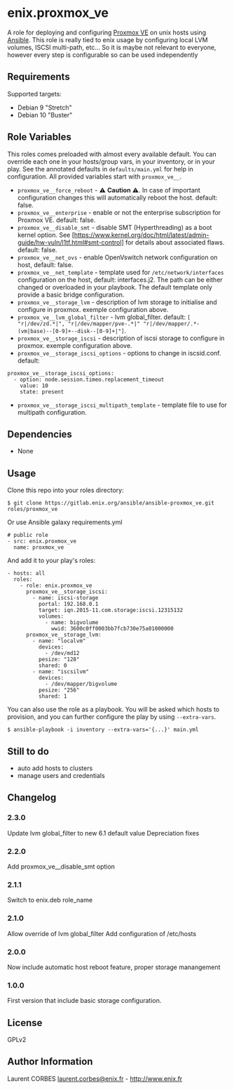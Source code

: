 enix.proxmox_ve
=================

A role for deploying and configuring [Proxmox VE](https://www.proxmox.com/en/proxmox_ve) on unix hosts using [Ansible](http://www.ansible.com/).
This role is really tied to enix usage by configuring local LVM volumes, ISCSI multi-path, etc... So it is maybe not relevant to everyone, however every step is configurable so can be used independently


Requirements
------------

Supported targets:

- Debian 9 "Stretch"
- Debian 10 "Buster"


Role Variables
--------------

This roles comes preloaded with almost every available default. You can override each one in your hosts/group vars, in your inventory, or in your play. See the annotated defaults in `defaults/main.yml` for help in configuration. All provided variables start with `proxmox_ve__`.

- `proxmox_ve__force_reboot` - :warning: **Caution** :warning:. In case of important configuration changes this will automatically reboot the host. default: false.
- `proxmox_ve__enterprise` - enable or not the enterprise subscription for Proxmox VE. default: false.
- `proxmox_ve__disable_smt` - disable SMT (Hyperthreading) as a boot kernel option. See [https://www.kernel.org/doc/html/latest/admin-guide/hw-vuln/l1tf.html#smt-control] for details about associated flaws. default: false.
- `proxmox_ve__net_ovs` - enable OpenVswitch network configuration on host, default: false.
- `proxmox_ve__net_template` - template used for `/etc/network/interfaces` configuration on the host, default: interfaces.j2. The path can be either changed or overloaded in your playbook. The default template only provide a basic bridge configuration.
- `proxmox_ve__storage_lvm` - description of lvm storage to initialise and configure in proxmox. exemple configuration above.
- `proxmox_ve__lvm_global_filter` - lvm global_filter. default: `[ "r|/dev/zd.*|", "r|/dev/mapper/pve-.*|" "r|/dev/mapper/.*-(vm|base)--[0-9]+--disk--[0-9]+|"]`.
- `proxmox_ve__storage_iscsi` - description of iscsi storage to configure in proxmox. exemple configuration above.
- `proxmox_ve__storage_iscsi_options` - options to change in iscsid.conf. default:
```
proxmox_ve__storage_iscsi_options:
  - option: node.session.timeo.replacement_timeout
    value: 10
    state: present
```
- `proxmox_ve__storage_iscsi_multipath_template` - template file to use for multipath configuration.


Dependencies
------------

- None

Usage
-----

Clone this repo into your roles directory:

    $ git clone https://gitlab.enix.org/ansible/ansible-proxmox_ve.git roles/proxmox_ve

Or use Ansible galaxy requirements.yml

    # public role
    - src: enix.proxmox_ve
      name: proxmox_ve

And add it to your play's roles:

    - hosts: all
      roles:
        - role: enix.proxmox_ve
          proxmox_ve__storage_iscsi:
            - name: iscsi-storage
              portal: 192.168.0.1
              target: iqn.2015-11.com.storage:iscsi.12315132
              volumes:
                - name: bigvolume
                  wwid: 3600c0ff0003bb7fcb730e75a01000000
          proxmox_ve__storage_lvm:
            - name: "localvm"
              devices:
                - /dev/md12
              pesize: "128"
              shared: 0
            - name: "iscsilvm"
              devices:
                - /dev/mapper/bigvolume
              pesize: "256"
              shared: 1

You can also use the role as a playbook. You will be asked which hosts to provision, and you can further configure the play by using `--extra-vars`.

    $ ansible-playbook -i inventory --extra-vars='{...}' main.yml

Still to do
-----------

- auto add hosts to clusters
- manage users and credentials


Changelog
---------
### 2.3.0

Update lvm global_filter to new 6.1 default value
Depreciation fixes

### 2.2.0

Add proxmox_ve__disable_smt option

### 2.1.1

Switch to enix.deb role_name

### 2.1.0

Allow override of lvm global_filter
Add configuration of /etc/hosts

### 2.0.0

Now include automatic host reboot feature, proper storage manangement

### 1.0.0

First version that include basic storage configuration.

License
-------

GPLv2

Author Information
------------------

Laurent CORBES <laurent.corbes@enix.fr> - http://www.enix.fr

